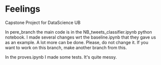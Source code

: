 # Feelings
Capstone Project for DataScience UB

In pere_branch the main code is in the NB_tweets_classifier.ipynb python notebook. I made several changes wrt the baseline.ipynb that they gave us as an example. A lot more can be done. Please, do not change it. If you want to work on this branch, make another branch from this.

In the proves.ipynb I made some tests. It's quite messy.
